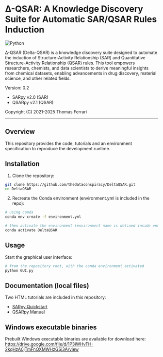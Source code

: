 # Δ-QSAR: A Knowledge Discovery Suite for Automatic SAR/QSAR Rules Induction

![Python](https://img.shields.io/badge/Python-100%25-green)

Δ-QSAR (Delta-QSAR) is a knowledge discovery suite designed to automate the induction of Structure-Activity Relationship (SAR) and Quantitative Structure-Activity Relationship (QSAR) rules. This tool empowers researchers, chemists, and data scientists to derive meaningful insights from chemical datasets, enabling advancements in drug discovery, material science, and other related fields.

Version: 0.2
- SARpy v2.0 (SAR)
- QSARpy v2.1 (QSAR)

Copyright (C) 2021-2025 Thomas Ferrari

---

## Overview

This repository provides the code, tutorials and an environment specification to reproduce the development runtime. 

## Installation

1. Clone the repository:
```bash
git clone https://github.com/thedataconspiracy/DeltaQSAR.git
cd DeltaQSAR
```

2. Recreate the Conda environment (environment.yml is included in the repo):
```bash
# using conda
conda env create -f environment.yml

# then activate the environment (environment name is defined inside environment.yml; default: DeltaQSAR)
conda activate DeltaQSAR
```

## Usage

Start the graphical user interface:
```bash
# from the repository root, with the conda environment activated
python GUI.py
```

## Documentation (local files)

Two HTML tutorials are included in this repository:

- [SARpy Quickstart](https://thedataconspiracy.github.io/DeltaQSAR/SARpy2_Quickstart.html)
- [QSARpy Manual](https://thedataconspiracy.github.io/DeltaQSAR/QSARpy2_Manual.html)

## Windows executable binaries

Prebuilt Windows executable binaries are available for download here:
https://drive.google.com/file/d/1P3iWHvTH-2kqHzA0jTmFnQXMWHzGSj3A/view

